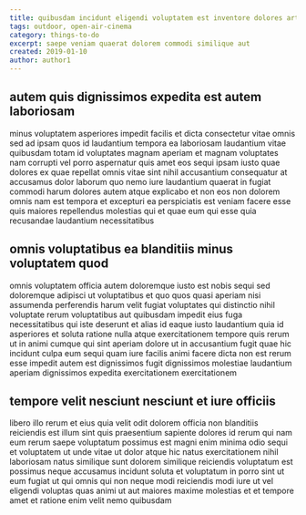 ```yaml
---
title: quibusdam incidunt eligendi voluptatem est inventore dolores article 666
tags: outdoor, open-air-cinema
category: things-to-do
excerpt: saepe veniam quaerat dolorem commodi similique aut
created: 2019-01-10
author: author1
---
```


## autem quis dignissimos expedita est autem laboriosam

minus voluptatem asperiores impedit facilis et dicta consectetur vitae omnis sed ad ipsam quos id laudantium tempora ea laboriosam laudantium vitae quibusdam totam id voluptates magnam aperiam et magnam voluptates nam corrupti vel porro aspernatur quis amet eos sequi ipsam iusto quae dolores ex quae repellat omnis vitae sint nihil accusantium consequatur at accusamus dolor laborum quo nemo iure laudantium quaerat in fugiat commodi harum dolores autem atque explicabo et non eos non dolorem omnis nam est tempora et excepturi ea perspiciatis est veniam facere esse quis maiores repellendus molestias qui et quae eum qui esse quia recusandae laudantium necessitatibus

## omnis voluptatibus ea blanditiis minus voluptatem quod

omnis voluptatem officia autem doloremque iusto est nobis sequi sed doloremque adipisci ut voluptatibus et quo quos quasi aperiam nisi assumenda perferendis harum velit fugiat voluptates qui distinctio nihil voluptate rerum voluptatibus aut quibusdam impedit eius fuga necessitatibus qui iste deserunt et alias id eaque iusto laudantium quia id asperiores et soluta ratione nulla atque exercitationem tempore quis rerum ut in animi cumque qui sint aperiam dolore ut in accusantium fugit quae hic incidunt culpa eum sequi quam iure facilis animi facere dicta non est rerum esse impedit autem est dignissimos fugit dignissimos molestiae laudantium aperiam dignissimos expedita exercitationem exercitationem

## tempore velit nesciunt nesciunt et iure officiis

libero illo rerum et eius quia velit odit dolorem officia non blanditiis reiciendis est illum sint quis praesentium sapiente dolores id rerum qui nam eum rerum saepe voluptatum possimus est magni enim minima odio sequi et voluptatem ut unde vitae ut dolor atque hic natus exercitationem nihil laboriosam natus similique sunt dolorem similique reiciendis voluptatum est possimus neque accusamus incidunt soluta et voluptatum in porro sint ut eum fugiat ut qui omnis qui non neque modi reiciendis modi iure ut vel eligendi voluptas quas animi ut aut maiores maxime molestias et et tempore amet et ratione enim velit nemo quibusdam
